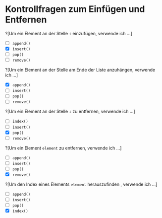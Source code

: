 # Kontrollfragen zum Einfügen und Entfernen

?[Um ein Element an der Stelle `i` einzufügen, verwende ich ...]
- [ ] `append()`
- [X] `insert()`
- [ ] `pop()`
- [ ] `remove()`

?[Um ein Element an der Stelle am Ende der Liste anzuhängen, verwende ich ...]
- [X] `append()`
- [ ] `insert()`
- [ ] `pop()`
- [ ] `remove()`

?[Um ein Element an der Stelle `i` zu entfernen, verwende ich ...]
- [ ] `index()`
- [ ] `insert()`
- [X] `pop()`
- [ ] `remove()`

?[Um ein Element `element` zu entfernen, verwende ich ...]
- [ ] `append()`
- [ ] `insert()`
- [ ] `pop()`
- [x] `remove()`

?[Um den Index eines Elements `element` herauszufinden , verwende ich ...]
- [ ] `append()`
- [ ] `insert()`
- [ ] `pop()`
- [x] `index()`